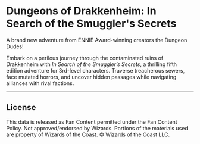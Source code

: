 # Dungeons of Drakkenheim: In Search of the Smuggler's Secrets 

A brand new adventure from ENNIE Award-winning creators the Dungeon Dudes!

Embark on a perilous journey through the contaminated ruins of Drakkenheim with _In Search of the Smuggler’s Secrets_, a thrilling fifth edition adventure for 3rd-level characters. Traverse treacherous sewers, face mutated horrors, and uncover hidden passages while navigating alliances with rival factions.

---

## License

This data is released as Fan Content permitted under the Fan Content Policy. Not approved/endorsed by Wizards. Portions of the materials used are property of Wizards of the Coast. © Wizards of the Coast LLC.
